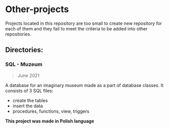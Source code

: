 # Other-projects
Projects located in this repository are too small to create new repository for each of them and they fail to meet the criteria to be added into other repositories.

## Directories:

### SQL - Muzeum
>June 2021

A database for an imaginary museum made as a part of database classes. It consists of 3 SQL files:
* create the tables
* insert the data
* procedures, functions, view, triggers

**This project was made in Polish language**
